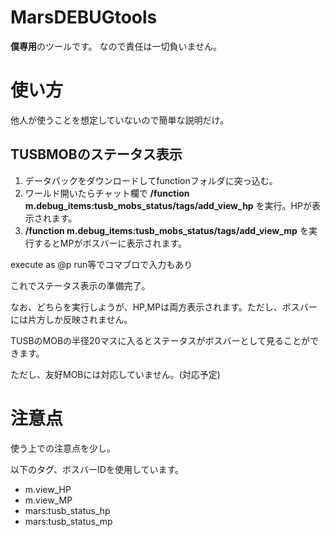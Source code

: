 # MarsDEBUGtools
 
**僕専用**のツールです。
なので責任は一切負いません。


# 使い方

他人が使うことを想定していないので簡単な説明だけ。

## TUSBMOBのステータス表示

1. データパックをダウンロードしてfunctionフォルダに突っ込む。
2. ワールド開いたらチャット欄で **/function m.debug_items:tusb_mobs_status/tags/add_view_hp** を実行。HPが表示されます。
4. **/function m.debug_items:tusb_mobs_status/tags/add_view_mp** を実行するとMPがボスバーに表示されます。

execute as @p run等でコマブロで入力もあり

これでステータス表示の準備完了。

なお、どちらを実行しようが、HP,MPは両方表示されます。ただし、ボスバーには片方しか反映されません。

TUSBのMOBの半径20マスに入るとステータスがボスバーとして見ることができます。

ただし、友好MOBには対応していません。(対応予定)

# 注意点

使う上での注意点を少し。

以下のタグ、ボスバーIDを使用しています。

* m.view_HP
* m.view_MP
* mars:tusb_status_hp
* mars:tusb_status_mp
